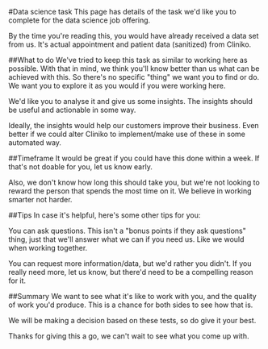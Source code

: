 #Data science task
This page has details of the task we'd like you to complete for the data science job offering.

By the time you're reading this, you would have already received a data set from us. It's actual appointment and patient data (sanitized) from Cliniko.

##What to do
We've tried to keep this task as similar to working here as possible. With that in mind, we think you'll know better than us what can be achieved with this. So there's no specific "thing" we want you to find or do. We want you to explore it as you would if you were working here.

We'd like you to analyse it and give us some insights. The insights should be useful and actionable in some way.

Ideally, the insights would help our customers improve their business. Even better if we could alter Cliniko to implement/make use of these in some automated way.

##Timeframe
It would be great if you could have this done within a week. If that's not doable for you, let us know early.

Also, we don't know how long this should take you, but we're not looking to reward the person that spends the most time on it. We believe in working smarter not harder.

##Tips
In case it's helpful, here's some other tips for you:

You can ask questions. This isn't a "bonus points if they ask questions" thing, just that we'll answer what we can if you need us. Like we would when working together.

You can request more information/data, but we'd rather you didn't. If you really need more, let us know, but there'd need to be a compelling reason for it.

##Summary
We want to see what it's like to work with you, and the quality of work you'd produce. This is a chance for both sides to see how that is.

We will be making a decision based on these tests, so do give it your best.

Thanks for giving this a go, we can't wait to see what you come up with.

